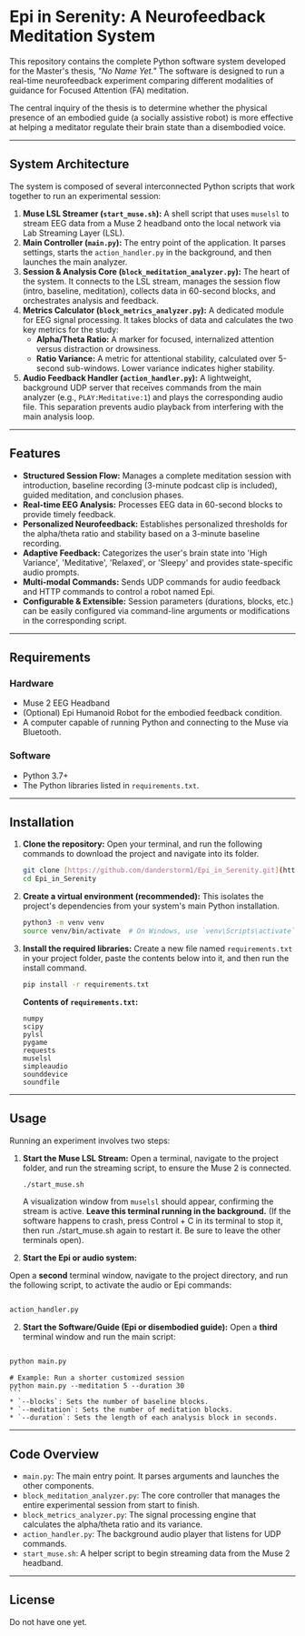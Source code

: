 # Epi in Serenity: A Neurofeedback Meditation System

This repository contains the complete Python software system developed for the Master's thesis, *"No Name Yet."* The software is designed to run a real-time neurofeedback experiment comparing different modalities of guidance for Focused Attention (FA) meditation.

The central inquiry of the thesis is to determine whether the physical presence of an embodied guide (a socially assistive robot) is more effective at helping a meditator regulate their brain state than a disembodied voice. 


---
## System Architecture

The system is composed of several interconnected Python scripts that work together to run an experimental session:

1.  **Muse LSL Streamer (`start_muse.sh`):** A shell script that uses `muselsl` to stream EEG data from a Muse 2 headband onto the local network via Lab Streaming Layer (LSL). 
2.  **Main Controller (`main.py`):** The entry point of the application. It parses settings, starts the `action_handler.py` in the background, and then launches the main analyzer. 
3.  **Session & Analysis Core (`block_meditation_analyzer.py`):** The heart of the system. It connects to the LSL stream, manages the session flow (intro, baseline, meditation), collects data in 60-second blocks, and orchestrates analysis and feedback. 
4.  **Metrics Calculator (`block_metrics_analyzer.py`):** A dedicated module for EEG signal processing. It takes blocks of data and calculates the two key metrics for the study:
    * **Alpha/Theta Ratio:** A marker for focused, internalized attention versus distraction or drowsiness.
    * **Ratio Variance:** A metric for attentional stability, calculated over 5-second sub-windows. Lower variance indicates higher stability. 
5.  **Audio Feedback Handler (`action_handler.py`):** A lightweight, background UDP server that receives commands from the main analyzer (e.g., `PLAY:Meditative:1`) and plays the corresponding audio file. This separation prevents audio playback from interfering with the main analysis loop.

---
## Features

* **Structured Session Flow:** Manages a complete meditation session with introduction, baseline recording (3-minute podcast clip is included), guided meditation, and conclusion phases. 
* **Real-time EEG Analysis:** Processes EEG data in 60-second blocks to provide timely feedback. 
* **Personalized Neurofeedback:** Establishes personalized thresholds for the alpha/theta ratio and stability based on a 3-minute baseline recording. 
* **Adaptive Feedback:** Categorizes the user's brain state into 'High Variance', 'Meditative', 'Relaxed', or 'Sleepy' and provides state-specific audio prompts.
* **Multi-modal Commands:** Sends UDP commands for audio feedback and HTTP commands to control a robot named Epi.
* **Configurable & Extensible:** Session parameters (durations, blocks, etc.) can be easily configured via command-line arguments or modifications in the corresponding script.

---
## Requirements

### Hardware
* Muse 2 EEG Headband 
* (Optional) Epi Humanoid Robot for the embodied feedback condition. 
* A computer capable of running Python and connecting to the Muse via Bluetooth.

### Software
* Python 3.7+
* The Python libraries listed in `requirements.txt`.

---
## Installation

1.  **Clone the repository:**
    Open your terminal, and run the following commands to download the project and navigate into its folder.
    ```bash
    git clone [https://github.com/danderstorm1/Epi_in_Serenity.git](https://github.com/danderstorm1/Epi_in_Serenity.git)
    cd Epi_in_Serenity
    ```

2.  **Create a virtual environment (recommended):**
    This isolates the project's dependencies from your system's main Python installation.
    ```bash
    python3 -m venv venv
    source venv/bin/activate  # On Windows, use `venv\Scripts\activate`
    ```

3.  **Install the required libraries:**
    Create a new file named `requirements.txt` in your project folder, paste the contents below into it, and then run the install command.
    ```bash
    pip install -r requirements.txt
    ```

    **Contents of `requirements.txt`:**
    ```
    numpy
    scipy
    pylsl
    pygame
    requests
    muselsl
    simpleaudio
    sounddevice
    soundfile
    ```

---
## Usage

Running an experiment involves two steps:

1.  **Start the Muse LSL Stream:**
    Open a terminal, navigate to the project folder, and run the streaming script, to ensure the Muse 2 is connected.
    
    ```bash
    ./start_muse.sh
    ```
    A visualization window from `muselsl` should appear, confirming the stream is active. **Leave this terminal running in the background.** (If the software happens to crash, press Control + C in its terminal to stop it, then run ./start_muse.sh again to restart it. Be sure to leave the other terminals open).

3.  **Start the Epi or audio system:**

Open a **second** terminal window, navigate to the project directory, and run the following script, to activate the audio or Epi commands:

```bash

action_handler.py

```

2.  **Start the Software/Guide (Epi or disembodied guide):**
    Open a **third** terminal window and run the main script:

```bash

python main.py

```
    # Example: Run a shorter customized session 
    python main.py --meditation 5 --duration 30 
    ```
    * `--blocks`: Sets the number of baseline blocks.
    * `--meditation`: Sets the number of meditation blocks.
    * `--duration`: Sets the length of each analysis block in seconds.

---
## Code Overview

* `main.py`: The main entry point. It parses arguments and launches the other components.
* `block_meditation_analyzer.py`: The core controller that manages the entire experimental session from start to finish.
* `block_metrics_analyzer.py`: The signal processing engine that calculates the alpha/theta ratio and its variance.
* `action_handler.py`: The background audio player that listens for UDP commands.
* `start_muse.sh`: A helper script to begin streaming data from the Muse 2 headband.

---
## License

Do not have one yet.
